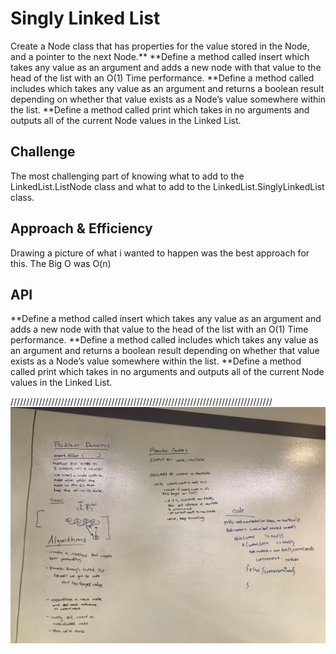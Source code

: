 # Singly Linked List
<!-- Short summary or background information -->
Create a Node class that has properties for the value stored in the Node, and a pointer to the next Node.**
**Define a method called insert which takes any value as an argument and adds a new node with that value to the head of the list with an O(1) Time performance.
**Define a method called includes which takes any value as an argument and returns a boolean result depending on whether that value exists as a Node’s value somewhere within the list.
**Define a method called print which takes in no arguments and outputs all of the current Node values in the Linked List.

## Challenge
<!-- Description of the challenge -->
The most challenging part of knowing what to add to the LinkedList.ListNode class and what to add to the LinkedList.SinglyLinkedList class.

## Approach & Efficiency
<!-- What approach did you take? Why? What is the Big O space/time for this approach? -->
Drawing a picture of what i wanted to happen was the best approach for this. The Big O was O(n)

## API
<!-- Description of each method publicly available to your Linked List -->
**Define a method called insert which takes any value as an argument and adds a new node with that value to the head of the list with an O(1) Time performance.
**Define a method called includes which takes any value as an argument and returns a boolean result depending on whether that value exists as a Node’s value somewhere within the list.
**Define a method called print which takes in no arguments and outputs all of the current Node values in the Linked List.


///////////////////////////////////////////////////////////////////////////////////
![linked_list](../assets/img/linked_list_insertAfter.jpg)
